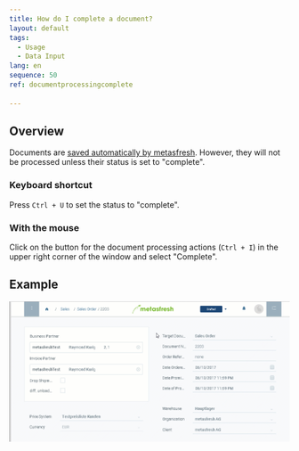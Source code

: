 ```yaml
---
title: How do I complete a document?
layout: default
tags:
  - Usage
  - Data Input
lang: en
sequence: 50
ref: documentprocessingcomplete

---
```

## Overview
Documents are [saved automatically by metasfresh](Saveindicator). However, they will not be processed unless their status is set to "complete".

### Keyboard shortcut
Press `Ctrl + U` to set the status to "complete".

### With the mouse

Click on the button for the document processing actions (`Ctrl + I`) in the upper right corner of the window and select "Complete".<br>

## Example

![](assets/docprocessing_complete.gif)

